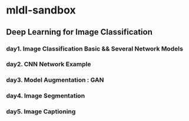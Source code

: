 # mldl-sandbox

## Deep Learning for Image Classification

### day1. Image Classification Basic && Several Network Models

### day2. CNN Network Example

### day3. Model Augmentation : GAN

### day4. Image Segmentation

### day5. Image Captioning
